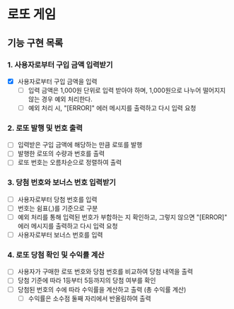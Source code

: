 # 로또 게임 

## 기능 구현 목록

### 1. 사용자로부터 구입 금액 입력받기
  - [x] 사용자로부터 구입 금액을 입력
    - [ ] 입력 금액은 1,000원 단위로 입력 받아야 하며, 1,000원으로 나누어 떨어지지 않는 경우 예외 처리한다.
    - [ ] 예외 처리 시, "[ERROR]" 에러 메시지를 출력하고 다시 입력 요청

### 2. 로또 발행 및 번호 출력
  - [ ] 입력받은 구입 금액에 해당하는 만큼 로또를 발행
  - [ ] 발행한 로또의 수량과 번호를 출력
  - [ ] 로또 번호는 오름차순으로 정렬하여 출력

### 3. 당첨 번호와 보너스 번호 입력받기
  - [ ] 사용자로부터 당첨 번호를 입력
  - [ ] 번호는 쉼표(,)를 기준으로 구분
  - [ ] 예외 처리를 통해 입력된 번호가 부합하는 지 확인하고, 그렇지 않으면 "[ERROR]" 에러 메시지를 출력하고 다시 입력 요청
  - [ ] 사용자로부터 보너스 번호를 입력

### 4. 로또 당첨 확인 및 수익률 계산
  - [ ] 사용자가 구매한 로또 번호와 당첨 번호를 비교하여 당첨 내역을 출력
  - [ ] 당첨 기준에 따라 1등부터 5등까지의 당첨 여부를 확인
  - [ ] 당첨된 번호의 수에 따라 수익률을 계산하고 출력 (총 수익률 계산)
    - [ ] 수익률은 소수점 둘째 자리에서 반올림하여 출력